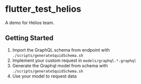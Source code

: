 # flutter_test_helios

A demo for Helios team.

## Getting Started

1. Import the GraphQL schema from endpoint with `./scripts/generateSquidSchema.sh`
2. Implement your custom request in `models/graphql.*.graphql`
3. Generate the Graphql model from schema with `./scripts/generateSquidSchema.sh`
4. Use your model to request data
